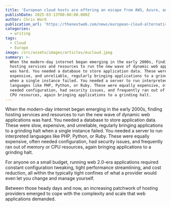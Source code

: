 ```yaml
---
title: 'European cloud hosts are offering an escape from AWS, Azure, and GCP'
publishDate: 2025-03-13T00:00:00.000Z
author: Chris Ward
publication_url: 'https://thenextweb.com/news/european-cloud-alternative-to-aws-azure-and-gcp'
categories:
  - writing
tags:
  - Cloud
  - Europe
image: /src/assets/images/articles/eucloud.jpeg
summary: >-
  When the modern-day internet began emerging in the early 2000s, finding
  hosting services and resources to run the new wave of dynamic web applications
  was hard. You needed a database to store application data. These were slow,
  expensive, and unreliable, regularly bringing applications to a grinding halt
  when a single instance failed. You needed a server to run interpreted
  languages like PHP, Python, or Ruby. These were equally expensive, often
  needed configuration, had security issues, and frequently ran out of memory or
  CPU resources, again bringing applications to a grinding halt.
---
```


When the modern-day internet began emerging in the early 2000s, finding hosting services and resources to run the new wave of dynamic web applications was hard. You needed a database to store application data. These were slow, expensive, and unreliable, regularly bringing applications to a grinding halt when a single instance failed. You needed a server to run interpreted languages like PHP, Python, or Ruby. These were equally expensive, often needed configuration, had security issues, and frequently ran out of memory or CPU resources, again bringing applications to a grinding halt.

For anyone on a small budget, running web 2.0-era applications required constant configuration tweaking, tight performance streamlining, and cost reduction, all within the typically tight confines of what a provider would even let you change and manage yourself.

Between those heady days and now, an increasing patchwork of hosting providers emerged to cope with the complexity and scale that web applications demanded.
